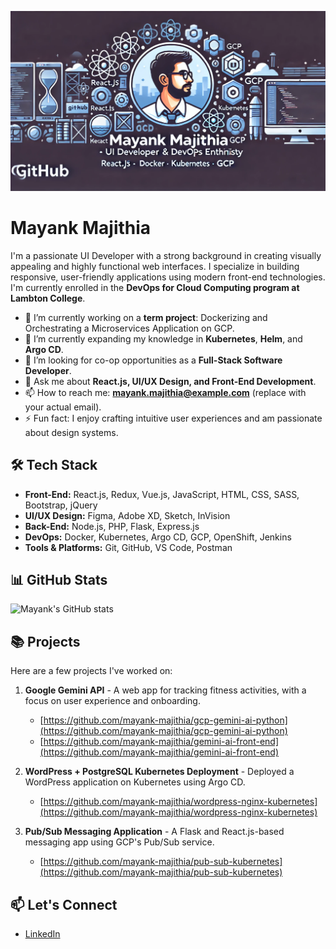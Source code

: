![Design and Development](https://github.com/mayank-majithia/mayank-majithia/blob/main/bannerImage.png)

# Mayank Majithia

I'm a passionate UI Developer with a strong background in creating visually appealing and highly functional web interfaces. I specialize in building responsive, user-friendly applications using modern front-end technologies. I'm currently enrolled in the **DevOps for Cloud Computing program at Lambton College**.

- 🔭 I’m currently working on a **term project**: Dockerizing and Orchestrating a Microservices Application on GCP.
- 🌱 I’m currently expanding my knowledge in **Kubernetes**, **Helm**, and **Argo CD**.
- 👯 I’m looking for co-op opportunities as a **Full-Stack Software Developer**.
- 💬 Ask me about **React.js, UI/UX Design, and Front-End Development**.
- 📫 How to reach me: **mayank.majithia@example.com** (replace with your actual email).
- ⚡ Fun fact: I enjoy crafting intuitive user experiences and am passionate about design systems.

## 🛠️ Tech Stack

- **Front-End:** React.js, Redux, Vue.js, JavaScript, HTML, CSS, SASS, Bootstrap, jQuery
- **UI/UX Design:** Figma, Adobe XD, Sketch, InVision
- **Back-End:** Node.js, PHP, Flask, Express.js
- **DevOps:** Docker, Kubernetes, Argo CD, GCP, OpenShift, Jenkins
- **Tools & Platforms:** Git, GitHub, VS Code, Postman

## 📊 GitHub Stats

![Mayank's GitHub stats](https://github-readme-stats.vercel.app/api?username=mayankmajithia&show_icons=true&theme=radical)

## 📚 Projects

Here are a few projects I've worked on:

1. **Google Gemini API** - A web app for tracking fitness activities, with a focus on user experience and onboarding.
   - [https://github.com/mayank-majithia/gcp-gemini-ai-python](https://github.com/mayank-majithia/gcp-gemini-ai-python)
   - [https://github.com/mayank-majithia/gemini-ai-front-end](https://github.com/mayank-majithia/gemini-ai-front-end)
   
2. **WordPress + PostgreSQL Kubernetes Deployment** - Deployed a WordPress application on Kubernetes using Argo CD.
   - [https://github.com/mayank-majithia/wordpress-nginx-kubernetes](https://github.com/mayank-majithia/wordpress-nginx-kubernetes)
   
3. **Pub/Sub Messaging Application** - A Flask and React.js-based messaging app using GCP's Pub/Sub service.
   - [https://github.com/mayank-majithia/pub-sub-kubernetes](https://github.com/mayank-majithia/pub-sub-kubernetes)

## 📫 Let's Connect

- [LinkedIn](https://www.linkedin.com/in/mayank-majithia/)
